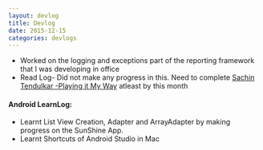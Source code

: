 ```yaml
---
layout: devlog
title: Devlog
date: 2015-12-15
categories: devlogs
---
```




* Worked on the logging and exceptions part of the reporting framework that I was developing in office
* Read Log- Did not make any progress in this. Need to complete [Sachin Tendulkar -Playing it My Way](http://www.amazon.in/Sachin-Tendulkar-Playing-Way-Autobiography/dp/1473605202) atleast by this month

#### Android LearnLog:
* Learnt List View Creation, Adapter and ArrayAdapter by making progress on the SunShine App. 
* Learnt Shortcuts of Android Studio in Mac
